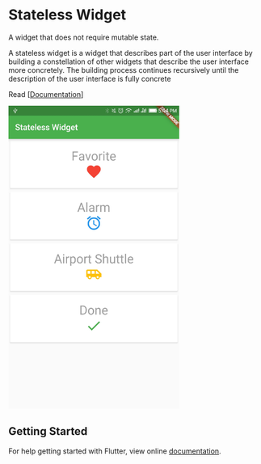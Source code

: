 # Stateless Widget

A widget that does not require mutable state.

A stateless widget is a widget that describes part of the user interface by building a constellation of other widgets that describe the user interface more concretely. The building process continues recursively until the description of the user interface is fully concrete 

Read [[Documentation](https://docs.flutter.io/flutter/widgets/StatelessWidget-class.html)]

<img src="demo_img.jpg" height="600em" />


## Getting Started

For help getting started with Flutter, view online [documentation](http://flutter.dev/).